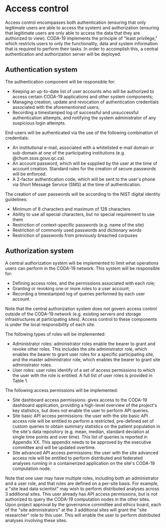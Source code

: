 # Access control

Access control encompasses both authentication (ensuring that only legitimate users are able to access the system) and authorization (ensuring that legitimate users are only able to access the data that they are authorized to view). CODA-19 implements the principle of "least privilege," which restricts users to only the functionality, data and system information that is required to perform their tasks. In order to accomplish this, a central authentication and authorization server will be deployed. 

## Authentication system

The authentication component will be responsible for:

* Keeping an up-to-date list of user accounts who will be authorized to access certain CODA-19 applications and other system components;
* Managing creation, update and revocation of authentication credentials associated with the aforementioned users;
* Recording a timestamped log of successful and unsuccessful authentication attempts, and notifying the system administrator of any suspicious login attempts.

End-users will be authenticated via the use of the following combination of credentials:

* An institutional e-mail, associated with a whitelisted e-mail domain or sub-domain at one of the participating institutions (e.g. @chum.ssss.gouv.qc.ca).
* An account password, which will be supplied by the user at the time of account creation. Standard rules for the creation of secure passwords will be enforced. 
* A 2-factor authentication code, which will be sent to the user's phone via Short Message Service (SMS) at the time of authentication.

The creation of user passwords will be according to the NIST digital identity guidelines:

* Minimum of 8 characters and maximum of 128 characters
* Ability to use all special characters, but no special requirement to use them
* Restriction of context-specific passwords (e.g. name of the site)
* Restriction of commonly used passwords and dictionary words
* Restriction of passwords from previously breached corpuses

## Authorization system

A central authorization system will be implemented to limit what operations users can perform in the CODA-19 network. This system will be responsible for:

* Defining access roles, and the permissions associated with each role;
* Granting or revoking one or more roles to a user account; 
* Recording a timestamped log of queries performed by each user account.

Note that the central authorization system does not govern access control outside of the CODA-19 network (e.g. existing servers and storage infrastructures at participating sites). Access control to these components is under the local responsibility of each site.

The following types of roles will be implemented:

* Administrator roles: administrator roles enable the bearer to grant and revoke other roles. This includes the site administrator role, which enables the bearer to grant user roles for a specific participating site, and the master administrator role, which enables the bearer to grant site administrator roles.
* User roles: user roles identify of a set of access permissions to which the user with the role is entitled. A full list of user roles is provided in Table 1. 

The following access permissions will be implemented:

* Site dashboard access permissions: gives access to the CODA-19 dashboard application, providing a high-level overview of the project's key statistics, but does not enable the user to perform API queries.
* Site basic API access permissions: the user with the site basic API access role will be entitled to perform a restricted, pre-defined set of custom queries to obtain summary statistics on the patient population in the site's data repository (e.g. mean, median, standard deviation at single time points and over time). This list of queries is reported in Appendix XX. This appendix needs to be approved by the executive committee and will be updated overtime.
* Site advanced API access permissions: the user with the site advanced access role will be entitled to perform distributed and federated analyses running in a containerized application on the site's CODA-19 computation node.


Note that one user may have multiple roles, including both an administrator and a user role, and that roles are defined on a per-site basis. For example, a "site lead data scientist" may wish to perform distributed analyses across 3 additional sites. This user already has API access permissions, but is not authorized to query the CODA-19 computation nodes in the other sites. Upon project approval by the governance committee and ethics board, each of the "site administrators" at the 3 additional sites will grant the "site researcher" role to this user. This will enable the user to perform distributed analyses involving these sites. 
